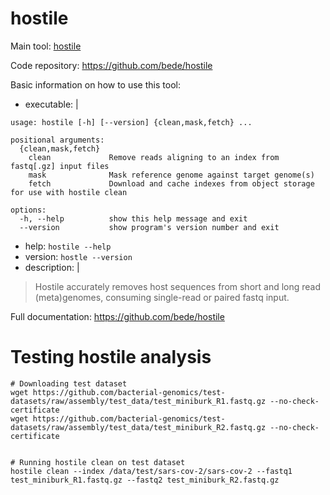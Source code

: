 # hostile

Main tool: [hostile](https://github.com/bede/hostile)
  
Code repository: https://github.com/bede/hostile

Basic information on how to use this tool:
- executable: |
```
usage: hostile [-h] [--version] {clean,mask,fetch} ...

positional arguments:
  {clean,mask,fetch}
    clean             Remove reads aligning to an index from fastq[.gz] input files
    mask              Mask reference genome against target genome(s)
    fetch             Download and cache indexes from object storage for use with hostile clean

options:
  -h, --help          show this help message and exit
  --version           show program's version number and exit
```

- help: `hostile --help`
- version: `hostle --version`
- description: | 
> Hostile accurately removes host sequences from short and long read (meta)genomes, consuming single-read or paired fastq input.

  
Full documentation: https://github.com/bede/hostile


# Testing hostile analysis
```
# Downloading test dataset
wget https://github.com/bacterial-genomics/test-datasets/raw/assembly/test_data/test_miniburk_R1.fastq.gz --no-check-certificate
wget https://github.com/bacterial-genomics/test-datasets/raw/assembly/test_data/test_miniburk_R2.fastq.gz --no-check-certificate


# Running hostile clean on test dataset
hostile clean --index /data/test/sars-cov-2/sars-cov-2 --fastq1 test_miniburk_R1.fastq.gz --fastq2 test_miniburk_R2.fastq.gz
```